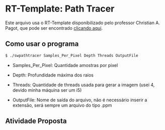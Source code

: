 # RT-Template: Path Tracer

Este arquivo usa o RT-Template disponibilizado pelo professor Christian A. Pagot, que pode ser encontrado [clicando aqui](https://github.com/capagot).

## Como usar o programa

```sh
$ ./swpathtracer Samples_Per_Pixel Depth Threads OutputFile
```

- Samples_Per_Pixel: Quantidade amostras por pixel

- Depth: Profundidade máxima dos raios

- Threads: Quantidade de threads usada para gerar a imagem (usei 4, devido minha máquina ser um i5)

- OutputFile: Nome de saída do arquivo, não é necessário inserir a extensão, será sempre um arquivo do tipo .ppm

## Atividade Proposta